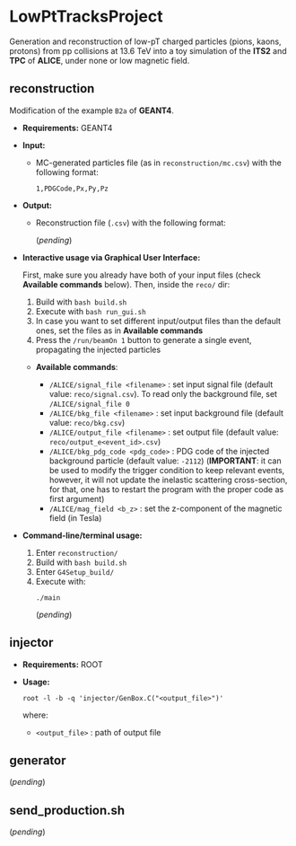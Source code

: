**LowPtTracksProject**
======================

Generation and reconstruction of low-pT charged particles (pions, kaons, protons) from pp collisions at 13.6 TeV into a toy simulation of the **ITS2** and **TPC** of **ALICE**, under none or low magnetic field.

## **reconstruction**

  Modification of the example `B2a` of **GEANT4**.

* **Requirements:** GEANT4

* **Input:**

  * MC-generated particles file (as in `reconstruction/mc.csv`) with the following format:

    ```
    1,PDGCode,Px,Py,Pz
    ```

* **Output:**

  * Reconstruction file (`.csv`) with the following format:

     (_pending_)

* **Interactive usage via Graphical User Interface:**

  First, make sure you already have both of your input files (check **Available commands** below). Then, inside the `reco/` dir:

  1. Build with `bash build.sh`
  2. Execute with `bash run_gui.sh`
  3. In case you want to set different input/output files than the default ones, set the files as in **Available commands**
  4. Press the `/run/beamOn 1` button to generate a single event, propagating the injected particles

  * **Available commands**:

    * `/ALICE/signal_file <filename>` : set input signal file (default value: `reco/signal.csv`). To read only the background file, set `/ALICE/signal_file 0`
    * `/ALICE/bkg_file <filename>` : set input background file  (default value: `reco/bkg.csv`)
    * `/ALICE/output_file <filename>` : set output file  (default value: `reco/output_e<event_id>.csv`)
    * `/ALICE/bkg_pdg_code <pdg_code>` : PDG code of the injected background particle (default value: `-2112`) (**IMPORTANT**: it can be used to modify the trigger condition to keep relevant events, however, it will not update the inelastic scattering cross-section, for that, one has to restart the program with the proper code as first argument)
    * `/ALICE/mag_field <b_z>` : set the z-component of the magnetic field (in Tesla)

* **Command-line/terminal usage:**

  1. Enter `reconstruction/`
  2. Build with `bash build.sh`
  3. Enter `G4Setup_build/`
  4. Execute with:
     ```
     ./main
     ```
     (_pending_)

## **injector**

* **Requirements:** ROOT

* **Usage:**

  `root -l -b -q 'injector/GenBox.C("<output_file>")'`

  where:
  * `<output_file>` : path of output file

## **generator**

  (_pending_)

## **send_production.sh**

  (_pending_)
